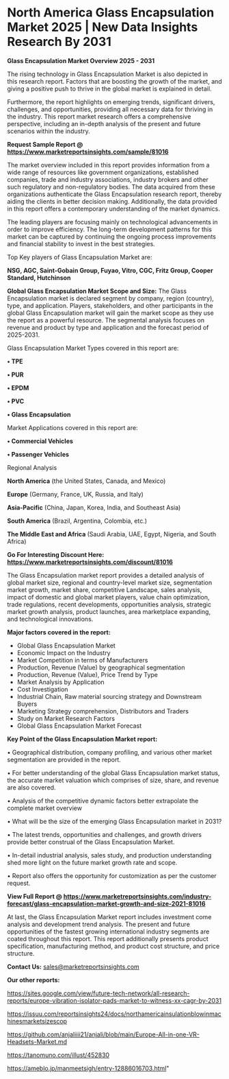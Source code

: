 # North America Glass Encapsulation Market 2025 | New Data Insights Research By 2031

<Strong> Glass Encapsulation Market Overview 2025 - 2031</strong>

The rising technology in Glass Encapsulation Market is also depicted in this research report. Factors that are boosting the growth of the market, and giving a positive push to thrive in the global market is explained in detail.

Furthermore, the report highlights on emerging trends, significant drivers, challenges, and opportunities, providing all necessary data for thriving in the industry. This report market research offers a comprehensive perspective, including an in-depth analysis of the present and future scenarios within the industry.

<strong>Request Sample Report @ <a href=https://www.marketreportsinsights.com/sample/81016>https://www.marketreportsinsights.com/sample/81016</a></strong>

The market overview included in this report provides information from a wide range of resources like government organizations, established companies, trade and industry associations, industry brokers and other such regulatory and non-regulatory bodies. The data acquired from these organizations authenticate the Glass Encapsulation research report, thereby aiding the clients in better decision making. Additionally, the data provided in this report offers a contemporary understanding of the market dynamics.

The leading players are focusing mainly on technological advancements in order to improve efficiency. The long-term development patterns for this market can be captured by continuing the ongoing process improvements and financial stability to invest in the best strategies.

Top Key players of Glass Encapsulation Market are:

<strong>NSG, AGC, Saint-Gobain Group, Fuyao, Vitro, CGC, Fritz Group, Cooper Standard, Hutchinson</strong>

<strong><b>Global Glass Encapsulation Market Scope and Size:</b></strong>
The Glass Encapsulation market is declared segment by company, region (country), type, and application. Players, stakeholders, and other participants in the global Glass Encapsulation market will gain the market scope as they use the report as a powerful resource. The segmental analysis focuses on revenue and product by type and application and the forecast period of 2025-2031.

Glass Encapsulation Market Types covered in this report are:

<strong>• TPE

• PUR

• EPDM

• PVC

• Glass Encapsulation</strong>

Market Applications covered in this report are:

<strong>• Commercial Vehicles

• Passenger Vehicles</strong> 

Regional Analysis

<strong>North America</strong> (the United States, Canada, and Mexico)

<strong>Europe</strong> (Germany, France, UK, Russia, and Italy)

<strong>Asia-Pacific</strong> (China, Japan, Korea, India, and Southeast Asia)

<strong>South America</strong> (Brazil, Argentina, Colombia, etc.)

<strong>The Middle East and Africa</strong> (Saudi Arabia, UAE, Egypt, Nigeria, and South Africa)

<strong>Go For Interesting Discount Here: <a href=https://www.marketreportsinsights.com/discount/81016>https://www.marketreportsinsights.com/discount/81016</a></strong>

The Glass Encapsulation market report provides a detailed analysis of global market size, regional and country-level market size, segmentation market growth, market share, competitive Landscape, sales analysis, impact of domestic and global market players, value chain optimization, trade regulations, recent developments, opportunities analysis, strategic market growth analysis, product launches, area marketplace expanding, and technological innovations.

<strong><b>Major factors covered in the report:</b></strong>
<ul>
  <li>Global Glass Encapsulation Market </li>
  <li>Economic Impact on the Industry</li>
  <li>Market Competition in terms of Manufacturers</li>
  <li>Production, Revenue (Value) by geographical segmentation</li>
  <li>Production, Revenue (Value), Price Trend by Type</li>
  <li>Market Analysis by Application</li>
  <li>Cost Investigation</li>
  <li>Industrial Chain, Raw material sourcing strategy and Downstream Buyers</li>
  <li>Marketing Strategy comprehension, Distributors and Traders</li>
  <li>Study on Market Research Factors</li>
  <li>Global Glass Encapsulation Market Forecast</li>
</ul>

<strong><b>Key Point of the Glass Encapsulation Market report:</b></strong>

• Geographical distribution, company profiling, and various other market segmentation are provided in the report.

• For better understanding of the global Glass Encapsulation market status, the accurate market valuation which comprises of size, share, and revenue are also covered.

• Analysis of the competitive dynamic factors better extrapolate the complete market overview

• What will be the size of the emerging Glass Encapsulation market in 2031?

• The latest trends, opportunities and challenges, and growth drivers provide better construal of the Glass Encapsulation Market.

• In-detail industrial analysis, sales study, and production understanding shed more light on the future market growth rate and scope.

• Report also offers the opportunity for customization as per the customer request.

<strong><b>View Full Report @ <a href=https://www.marketreportsinsights.com/industry-forecast/glass-encapsulation-market-growth-and-size-2021-81016>https://www.marketreportsinsights.com/industry-forecast/glass-encapsulation-market-growth-and-size-2021-81016</a></b></strong>


At last, the Glass Encapsulation Market report includes investment come analysis and development trend analysis. The present and future opportunities of the fastest growing international industry segments are coated throughout this report. This report additionally presents product specification, manufacturing method, and product cost structure, and price structure.

<strong>Contact Us:</strong>
sales@marketreportsinsights.com

<strong>Our other reports:</strong>

<a href=https://sites.google.com/view/future-tech-network/all-research-reports/europe-vibration-isolator-pads-market-to-witness-xx-cagr-by-2031>https://sites.google.com/view/future-tech-network/all-research-reports/europe-vibration-isolator-pads-market-to-witness-xx-cagr-by-2031</a>

<a href=https://issuu.com/reportsinsights24/docs/northamericainsulationblowinmachinesmarketsizescop>https://issuu.com/reportsinsights24/docs/northamericainsulationblowinmachinesmarketsizescop</a>

<a href=https://github.com/anjaliiii21/anjali/blob/main/Europe-All-in-one-VR-Headsets-Market.md>https://github.com/anjaliiii21/anjali/blob/main/Europe-All-in-one-VR-Headsets-Market.md</a>

<a href=https://tanomuno.com/illust/452830>https://tanomuno.com/illust/452830</a>

<a href=https://ameblo.jp/manmeetsigh/entry-12886016703.html>https://ameblo.jp/manmeetsigh/entry-12886016703.html</a>"

